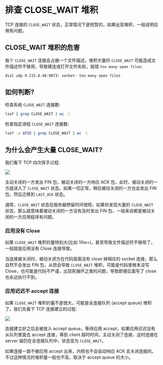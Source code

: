 # 排查 CLOSE_WAIT 堆积

TCP 连接的 `CLOSE_WAIT` 状态，正常情况下是短暂的，如果出现堆积，一般说明应用有问题。

## CLOSE_WAIT 堆积的危害

每个 `CLOSE_WAIT` 连接会占据一个文件描述，堆积大量的 `CLOSE_WAIT` 可能造成文件描述符不够用，导致建连或打开文件失败，报错 `too many open files`:

```txt
dial udp 9.215.0.48:9073: socket: too many open files
```

## 如何判断?

检查系统 `CLOSE_WAIT` 连接数:

```bash
lsof | grep CLOSE_WAIT | wc -l
```

检查指定进程 `CLOSE_WAIT` 连接数:

```bash
lsof -p $PID | grep CLOSE_WAIT | wc -l
```

## 为什么会产生大量 CLOSE_WAIT?

我们看下 TCP 四次挥手过程:

![](https://image-host-1251893006.cos.ap-chengdu.myqcloud.com/2023%2F09%2F25%2F20230925144654.png)

主动关闭的一方发出 FIN 包，被动关闭的一方响应 ACK 包，此时，被动关闭的一方就进入了 `CLOSE_WAIT` 状态。如果一切正常，稍后被动关闭的一方也会发出 FIN 包，然后迁移到 `LAST_ACK` 状态。

通常，`CLOSE_WAIT` 状态在服务器停留时间很短，如果你发现大量的 `CLOSE_WAIT` 状态，那么就意味着被动关闭的一方没有及时发出 FIN 包，一般来说都是被动关闭的一方应用程序有问题。

### 应用没有 Close

如果 `CLOSE_WAIT` 堆积的量特别大(比如 10w+)，甚至导致文件描述符不够用了，一般就是应用没有 Close 连接导致。

当连接被关闭时，被动关闭方在代码层面没有 close 掉相应的 socket 连接，那么自然不会发出 FIN 包，从而会导致 `CLOSE_WAIT` 堆积。可能是代码里根本没写 Close，也可能是代码不严谨，出现死循环之类的问题，导致即便后面写了 close 也永远执行不到。

### 应用迟迟不 accept 连接

如果 `CLOSE_WAIT` 堆积的量不是很大，可能是全连接队列 (accept queue) 堆积了。我们先看下 TCP 连接建立的过程:

![](https://image-host-1251893006.cos.ap-chengdu.myqcloud.com/2023%2F09%2F25%2F20230925144703.png)

连接建立好之后会被放入 accept queue，等待应用 accept，如果应用迟迟没有从队列里面去 accept 连接，等到 client 超时时间，主动关闭了连接，这时连接在 server 端仍在全连接队列中，状态变为 `CLOSE_WAIT`。

如果连接一直不被应用 accept 出来，内核也不会自动响应 ACK 去关闭连接的。不过这种情况的堆积量一般也不高，取决于 accept queue 的大小。
